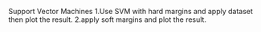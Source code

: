 Support Vector Machines
1.Use SVM with hard margins and apply dataset then plot the result.
2.apply soft margins and plot the result.
